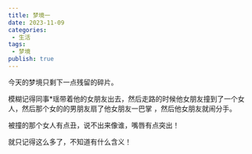 ```yaml
---
title: 梦境一
date: 2023-11-09
categories:
 - 生活
tags:
 - 梦境
publish: true
---
```


今天的梦境只剩下一点残留的碎片。

模糊记得同事*瑶带着他的女朋友出去，然后走路的时候他女朋友撞到了一个女人，然后那个女的的男朋友扇了他女朋友一巴掌 ，然后他女朋友就闹分手。

被撞的那个女人有点丑，说不出来像谁，嘴唇有点突出！

就只记得这么多了，不知道有什么含义！
